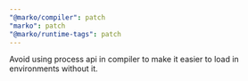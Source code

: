 ```yaml
---
"@marko/compiler": patch
"marko": patch
"@marko/runtime-tags": patch
---
```


Avoid using process api in compiler to make it easier to load in environments without it.
